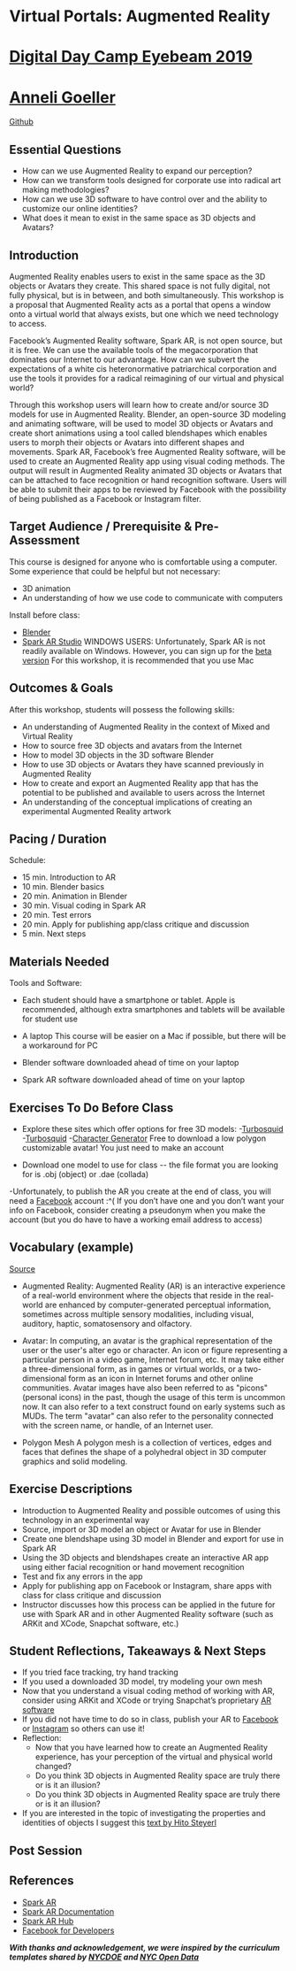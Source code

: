 # Virtual Portals: Augmented Reality
# [Digital Day Camp Eyebeam 2019](https://www.eyebeam.org/2019-digital-day-camp)
# [Anneli Goeller](http://anneligoeller.net)
[Github](github/anneligoeller)

## Essential Questions
- How can we use Augmented Reality to expand our perception?
- How can we transform tools designed for corporate use into radical art making methodologies?
- How can we use 3D software to have control over and the ability to customize our online identities?
- What does it mean to exist in the same space as 3D objects and Avatars?

## Introduction
Augmented Reality enables users to exist in the same space as the 3D objects or Avatars they create. This shared space is not fully digital, not fully physical, but is in between, and both simultaneously. This workshop is a proposal that Augmented Reality acts as a portal that opens a window onto a virtual world that always exists, but one which we need technology to access.

Facebook’s Augmented Reality software, Spark AR, is not open source, but it is free. We can use the available tools of the megacorporation that dominates our Internet to our advantage. How can we subvert the expectations of a white cis heteronormative patriarchical corporation and use the tools it provides for a radical reimagining of our virtual and physical world?

Through this workshop users will learn how to create and/or source 3D models for use in Augmented Reality. Blender, an open-source 3D modeling and animating software, will be used to model 3D objects or Avatars and create short animations using a tool called blendshapes which enables users to morph their objects or Avatars into different shapes and movements. Spark AR, Facebook’s free Augmented Reality software, will be used to create an Augmented Reality app using visual coding methods. The output will result in Augmented Reality animated 3D objects or Avatars that can be attached to face recognition or hand recognition software. Users will be able to submit their apps to be reviewed by Facebook with the possibility of being published as a Facebook or Instagram filter.

## Target Audience / Prerequisite & Pre-Assessment
This course is designed for anyone who is comfortable using a computer. Some experience that could be helpful but not necessary:
- 3D animation
- An understanding of how we use code to communicate with computers

Install before class:
- [Blender](https://www.blender.org/download/)
- [Spark AR Studio](https://sparkar.facebook.com/ar-studio/download)
WINDOWS USERS: Unfortunately, Spark AR is not readily available on Windows. However, you can sign up for the [beta version](https://www.facebook.com/arp/sparkar/windows-alpha?utm_source=social_facebook_&utm_medium=sparkar&utm_campaign=organic&utm_content=post-url&utm_offering=augmented_reality&utm_product=windows_alpha_120518&fbclid=IwAR1wVRidZXvL5IxxKjt9HFoie9kXRvUaQc4SGFx8qAuXk5vfWNRpffWLLeA)
For this workshop, it is recommended that you use Mac

## Outcomes & Goals
After this workshop, students will possess the following skills:
* An understanding of Augmented Reality in the context of Mixed and Virtual Reality
* How to source free 3D objects and avatars from the Internet
* How to model 3D objects in the 3D software Blender
* How to use 3D objects or Avatars they have scanned previously in Augmented Reality
* How to create and export an Augmented Reality app that has the potential to be published and available to users across the Internet
* An understanding of the conceptual implications of creating an experimental Augmented Reality artwork

## Pacing / Duration
Schedule:
- 15 min. Introduction to AR
- 10 min. Blender basics
- 20 min. Animation in Blender
- 30 min. Visual coding in Spark AR
- 20 min. Test errors
- 20 min. Apply for publishing app/class critique and discussion
- 5 min. Next steps

## Materials Needed
Tools and Software:
- Each student should have a smartphone or tablet.
Apple is recommended, although extra smartphones and tablets will be available for student use

- A laptop
This course will be easier on a Mac if possible, but there will be a workaround for PC

- Blender software downloaded ahead of time on your laptop

- Spark AR software downloaded ahead of time on your laptop

## Exercises To Do Before Class
- Explore these sites which offer options for free 3D models:
      -[Turbosquid](https://www.turbosquid.com)
      -[Turbosquid](https://www.thingiverse.com)
      -[Character Generator](https://charactergenerator.autodesk.com/) Free to download a low polygon customizable avatar! You just need to make an account

- Download one model to use for class -- the file format you are looking for is .obj (object) or .dae (collada)

-Unfortunately, to publish the AR you create at the end of class, you will need a [Facebook](https://www.facebook.com/) account :^(
If you don’t have one and you don’t want your info on Facebook, consider creating a pseudonym when you make the account (but you do have to have a working email address to access)

## Vocabulary (example)
[Source](https://en.wikipedia.org/)
- Augmented Reality: Augmented Reality (AR) is an interactive experience of a real-world environment where the objects that reside in the real-world are enhanced by computer-generated perceptual information, sometimes across multiple sensory modalities, including visual, auditory, haptic, somatosensory and olfactory.

- Avatar: In computing, an avatar is the graphical representation of the user or the user's alter ego or character. An icon or figure representing a particular person in a video game, Internet forum, etc. It may take either a three-dimensional form, as in games or virtual worlds, or a two-dimensional form as an icon in Internet forums and other online communities. Avatar images have also been referred to as "picons" (personal icons) in the past, though the usage of this term is uncommon now. It can also refer to a text construct found on early systems such as MUDs. The term "avatar" can also refer to the personality connected with the screen name, or handle, of an Internet user.

- Polygon Mesh
A polygon mesh is a collection of vertices, edges and faces that defines the shape of a polyhedral object in 3D computer graphics and solid modeling.

## Exercise Descriptions
- Introduction to Augmented Reality and possible outcomes of using this technology in an experimental way
- Source, import or 3D model an object or Avatar for use in Blender
- Create one blendshape using 3D model in Blender and export for use in Spark AR
- Using the 3D objects and blendshapes create an interactive AR app using either facial recognition or hand movement recognition
- Test and fix any errors in the app
- Apply for publishing app on Facebook or Instagram, share apps with class for class critique and discussion
- Instructor discusses how this process can be applied in the future for use with Spark AR and in other Augmented Reality software (such as ARKit and XCode, Snapchat software, etc.)

## Student Reflections, Takeaways & Next Steps
- If you tried face tracking, try hand tracking
- If you used a downloaded 3D model, try modeling your own mesh
- Now that you understand a visual coding method of working with AR, consider using ARKit and XCode or trying Snapchat’s proprietary [AR software](https://lensstudio.snapchat.com/)
- If you did not have time to do so in class, publish your AR to [Facebook](https://facebook.com/) or [Instagram](https://instagram.com/) so others can use it!
- Reflection:
    - Now that you have learned how to create an Augmented Reality experience, has your perception of the virtual and physical world changed?
    - Do you think 3D objects in Augmented Reality space are truly there or is it an illusion?
    - Do you think 3D objects in Augmented Reality space are truly there or is it an illusion?
- If you are interested in the topic of investigating the properties and identities of objects I suggest this [text by Hito Steyerl](https://www.e-flux.com/journal/15/61298/a-thing-like-you-and-me/)

## Post Session
## References
- [Spark AR](https://sparkar.facebook.com/ar-studio/features?utm_source=Google&utm_medium=PaidSearch&utm_campaign=%2A%2ALP+-+TM+-+Spark+AR+-+US&utm_adgroup=Spark+Studio+AR&utm_keyword=%2Bspark%20%2Bstudio%20%2Bar&utm_offering=AR&utm_Product=ARStudio&gclid=EAIaIQobChMIhYvEws2a4wIVTtbACh3FdwCTEAAYASAAEgLF1_D_BwE)
- [Spark AR Documentation](https://developers.facebook.com/docs/ar-studio)
- [Spark AR Hub](https://www.facebook.com/sparkarhub/)
- [Facebook for Developers](https://developers.facebook.com/docs/ar-studio)


***With thanks and acknowledgement, we were inspired by the curriculum templates shared by [NYCDOE](http://blueprint.cs4all.nyc/units/40/) and [NYC Open Data](https://github.com/datapolitan/Data_Analytics_Classes/blob/gh-pages/Excel_Tools_Summarizing_Data.md)***
